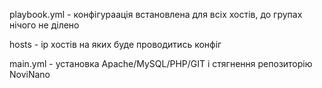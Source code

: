 playbook.yml - конфігураація встановлена для всіх хостів, до групах нічого не ділено

hosts - ip хостів на яких буде проводитись конфіг 

main.yml - установка Apache/MySQL/PHP/GIT і стягнення репозиторію NoviNano
